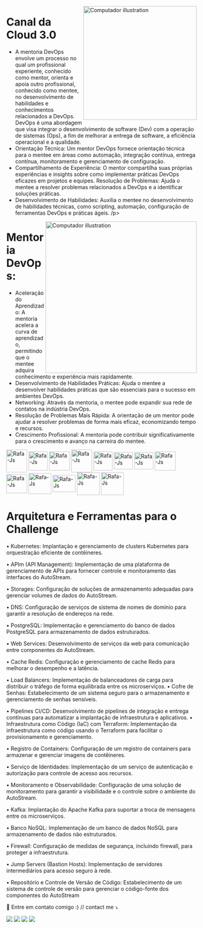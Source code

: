 
</p>
   
<img src="https://user-images.githubusercontent.com/91704169/267197442-2deeb92a-0ef5-46ae-bbe2-69fcaabfdad6.png" min-width="300px" max-width="300px" width="300px" align="right" alt="Computador illustration">

 </p>

 # Canal da Cloud 3.0
 
- A mentoria DevOps envolve um processo no qual um profissional experiente, conhecido como mentor, orienta e apoia outro profissional, conhecido como mentee, no desenvolvimento de habilidades e conhecimentos relacionados a DevOps. DevOps é uma abordagem que visa integrar o desenvolvimento de software (Dev) com a operação de sistemas (Ops), a fim de melhorar a entrega de software, a eficiência operacional e a qualidade.
- Orientação Técnica: Um mentor DevOps fornece orientação técnica para o mentee em áreas como automação, integração contínua,
entrega contínua, monitoramento e gerenciamento de configuração.
- Compartilhamento de Experiência: O mentor compartilha suas próprias experiências e insights sobre como implementar práticas DevOps eficazes em projetos e equipes.
Resolução de Problemas: Ajuda o mentee a resolver problemas relacionados a DevOps e a identificar soluções práticas.
- Desenvolvimento de Habilidades: Auxilia o mentee no desenvolvimento de habilidades técnicas, como scripting, automação,
configuração de ferramentas DevOps e práticas ágeis. /p> 

</p>
   
<img src="https://user-images.githubusercontent.com/91704169/267198556-1e686df9-b54c-4113-aed3-b8672b6fb62d.png" min-width="400px" max-width="400px" width="400px" align="right" alt="Computador illustration">

 </p>

# Mentoria DevOps:

- Aceleração do Aprendizado: A mentoria acelera a curva de aprendizado, permitindo que o mentee adquira conhecimento e experiência mais rapidamente.
- Desenvolvimento de Habilidades Práticas: Ajuda o mentee a desenvolver habilidades práticas que são essenciais para o sucesso em ambientes DevOps.
- Networking: Através da mentoria, o mentee pode expandir sua rede de contatos na indústria DevOps.
- Resolução de Problemas Mais Rápida: A orientação de um mentor pode ajudar a resolver problemas de forma mais eficaz, economizando tempo e recursos.
- Crescimento Profissional: A mentoria pode contribuir significativamente para o crescimento e avanço na carreira do mentee.
</p>

<p align="left">
         
<img align="center" alt="Rafa-Js" height="60" width="55" src="https://cdn.jsdelivr.net/gh/devicons/devicon/icons/docker/docker-original-wordmark.svg" />
<img align="center" alt="Rafa-Js" height="50" width="50" src="https://cdn.jsdelivr.net/gh/devicons/devicon/icons/putty/putty-original.svg" />
<img align="center" alt="Rafa-Js" height="50" width="55" src="https://user-images.githubusercontent.com/91704169/190546385-e769a76d-f66b-4a68-aae8-2b4a159284be.png" />
<img align="center" alt="Rafa-Js" height="60" width="55" src="https://user-images.githubusercontent.com/91704169/191961752-ad1d9b23-fa5a-4ccf-bbf3-0689bf54b0bf.png" />
<img align="center" alt="Rafa-Js" height="50" width="50" src="https://user-images.githubusercontent.com/91704169/191962476-7c082743-5de4-4e82-9335-2b1ae1f3603d.png"/>
<img align="center" alt="Rafa-Js" height="45" width="50" src="https://user-images.githubusercontent.com/91704169/191870517-db3bd422-fd43-499b-853e-c4028cde474d.png"/>

<img align="center" alt="Rafa-Js" height="45" width="50" src="https://camo.githubusercontent.com/2582ec2237a3a1fbd34e9b57332b72be27a7facb32abe7c2335e5f86e5f457a8/68747470733a2f2f63646e2e6a7364656c6976722e6e65742f67682f64657669636f6e732f64657669636f6e2f69636f6e732f6d7973716c2f6d7973716c2d6f726967696e616c2e737667"/>
<img align="center" alt="Rafa-Js" height="50" width="55" src="https://camo.githubusercontent.com/dd8b0601cdfefe534a6a26f4c29c7f8a5fcfc315002655f519c73121f7bad8bc/68747470733a2f2f63646e2e6a7364656c6976722e6e65742f67682f64657669636f6e732f64657669636f6e2f69636f6e732f707974686f6e2f707974686f6e2d6f726967696e616c2e737667"/>
       
<img align="center" alt="Rafa-Js" height="50" width="55" src="https://user-images.githubusercontent.com/91704169/211868831-c7a5f64d-04d9-461f-b7c0-d665f9d67eed.png"/>
<img align="center" alt="Rafa-Js" height="55" width="60" src="https://user-images.githubusercontent.com/91704169/211872753-090358ca-a34f-4eac-8d0a-149699d4a41e.png" />
<img align="center" alt="Rafa-Js" height="45" width="60" src="https://user-images.githubusercontent.com/91704169/211873981-07625883-ca60-4d6d-9a1b-4c9a4d97059c.png"/
<img align="center" alt="Rafa-Js" height="60" width="60" src="https://user-images.githubusercontent.com/91704169/211866642-5ec6294b-cb91-4473-9849-e115d15a001d.png" /> 
<img align="center" alt="Rafa-Js" height="60" width="60" src="https://user-images.githubusercontent.com/91704169/211866642-5ec6294b-cb91-4473-9849-e115d15a001d.png" />  
<img align="center" alt="Rafa-Js" height="60" width="60" src="https://user-images.githubusercontent.com/91704169/267420917-3e875b49-4219-491d-b48e-b72fc94fa2e4.png" />  



# Arquitetura e Ferramentas para o Challenge 

• Kubernetes: Implantação e gerenciamento de clusters Kubernetes para 
orquestração eficiente de contêineres. </p>
• APIm (API Management): Implementação de uma plataforma de 
gerenciamento de APIs para fornecer controle e monitoramento das 
interfaces do AutoStream.</p>
• Storages: Configuração de soluções de armazenamento adequadas para 
gerenciar volumes de dados do AutoStream.</p>
• DNS: Configuração de serviços de sistema de nomes de domínio para 
garantir a resolução de endereços na rede.</p>
• PostgreSQL: Implementação e gerenciamento do banco de dados 
PostgreSQL para armazenamento de dados estruturados.</p>
• Web Services: Desenvolvimento de serviços da web para comunicação 
entre componentes do AutoStream.</p>
• Cache Redis: Configuração e gerenciamento de cache Redis para 
melhorar o desempenho e a latência.</p>
• Load Balancers: Implementação de balanceadores de carga para
distribuir o tráfego de forma equilibrada entre os microserviços.
• Cofre de Senhas: Estabelecimento de um sistema seguro para o 
armazenamento e gerenciamento de senhas sensíveis.</p>
• Pipelines CI/CD: Desenvolvimento de pipelines de integração e entrega 
contínuas para automatizar a implantação de infraestrutura e aplicativos.
• Infraestrutura como Código (IaC) com Terraform: Implementação da 
infraestrutura como código usando o Terraform para facilitar o 
provisionamento e gerenciamento.</p>
• Registro de Containers: Configuração de um registro de containers para 
armazenar e gerenciar imagens de contêineres.</p>
• Serviço de Identidades: Implementação de um serviço de autenticação e 
autorização para controle de acesso aos recursos.</p>
• Monitoramento e Observabilidade: Configuração de uma solução de 
monitoramento para garantir a visibilidade e o controle sobre o ambiente 
do AutoStream.</p>
• Kafka: Implantação do Apache Kafka para suportar a troca de 
mensagens entre os microserviços.</p>
• Banco NoSQL: Implementação de um banco de dados NoSQL para 
armazenamento de dados não estruturados.</p>
• Firewall: Configuração de medidas de segurança, incluindo firewall, para 
proteger a infraestrutura.</p>
• Jump Servers (Bastion Hosts): Implementação de servidores intermediários 
para acesso seguro à rede.</p>
• Repositório e Controle de Versão de Código: Estabelecimento de um 
sistema de controle de versão para gerenciar o código-fonte dos 
componentes do AutoStream
   
🎯 Entre em contato comigo :) // contact me ⤵
</p>

<p align="left">
  <a href="mailto:brunosantosc1@gmail.com" alt="Gmail">
  <img src="https://img.shields.io/badge/-Gmail-%23333?style=for-the-badge&logo=gmail&logoColor=white" target="_blank"></a>
  <a href="https://www.linkedin.com/in/brunosantos88" target="_blank"><img src="https://img.shields.io/badge/-LinkedIn-%230077B5?style=for-the-badge&logo=linkedin&logoColor=white" target="_blank"></a>
   <a href="https://wa.me/+5513991353329" target="_blank">
   <img src="https://img.shields.io/badge/WhatsApp-25D366?style=for-the-badge&logo=whatsapp&logoColor=white"></a>
   <a href="https://t.me/BrunoSantos88" target="_blank"><img src="https://img.shields.io/badge/Telegram-2CA5E0?style=for-the-badge&logo=telegram&logoColor=white"     target="_blank"></a>  </p>


